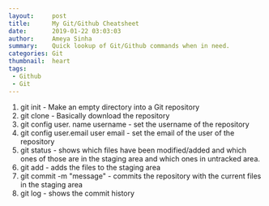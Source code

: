 ```yaml
---
layout:     post
title:      My Git/Github Cheatsheet
date:       2019-01-22 03:03:03
author:     Ameya Sinha
summary:    Quick lookup of Git/Github commands when in need.
categories: Git
thumbnail:  heart
tags:
 - Github
 - Git
---
```


1. git init <directory> - Make an empty directory into a Git repository
2. git clone <repository> - Basically download the repository
3. git config user. name username - set the username of the repository
4. git config user.email user email - set the email of the user of the repository
5. git status - shows which files have been modified/added and which ones of those are in the staging area and which ones in untracked area.
6. git add - adds the files to the staging area
7. git commit -m "message" - commits the repository with the current files in the staging area
8. git log - shows the commit history
